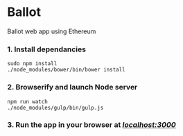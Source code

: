 # Ballot
Ballot web app using Ethereum



### 1. Install dependancies
```
sudo npm install 
./node_modules/bower/bin/bower install
```

### 2. Browserify and launch Node server
```
npm run watch
./node_modules/gulp/bin/gulp.js
```
### 3. Run the app in your browser at [_localhost:3000_](http://localhost:3000)


